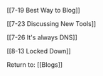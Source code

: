 [[7-19 Best Way to Blog]]

[[7-23 Discussing New Tools]]

[[7-26 It's always DNS]]

[[8-13 Locked Down]]



Return to:
[[Blogs]]